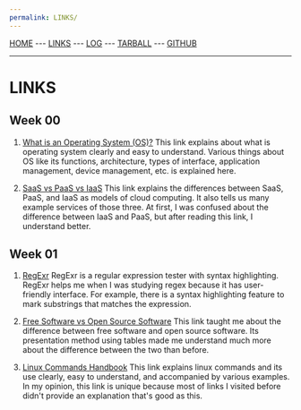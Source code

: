 ```yaml
---
permalink: LINKS/
---
```


[HOME](https://emyr298.github.io/os222/) --- [LINKS](https://emyr298.github.io/os222/LINKS/) --- [LOG](https://emyr298.github.io/os222/TXT/mylog.txt) --- [TARBALL](https://emyr298.github.io/os222/SandBox/emyr298.tar.xz) --- [GITHUB](https://github.com/Emyr298/os222)

---

# LINKS
## Week 00
1. [What is an Operating System (OS)?](https://www.techtarget.com/whatis/definition/operating-system-OS)
This link explains about what is operating system clearly and easy to understand. Various things about OS like its functions, architecture, types of interface, application management, device management, etc. is explained here.

2. [SaaS vs PaaS vs IaaS](https://www.bmc.com/blogs/saas-vs-paas-vs-iaas-whats-the-difference-and-how-to-choose/)
This link explains the differences between SaaS, PaaS, and IaaS as models of cloud computing. It also tells us many example services of those three. At first, I was confused about the difference between IaaS and PaaS, but after reading this link, I understand better.

## Week 01
1. [RegExr](https://regexr.com/)
RegExr is a regular expression tester with syntax highlighting. RegExr helps me when I was studying regex because it has user-friendly interface. For example, there is a syntax highlighting feature to mark substrings that matches the expression.

2. [Free Software vs Open Source Software](https://www.geeksforgeeks.org/difference-between-free-software-and-open-source-software/)
This link taught me about the difference between free software and open source software. Its presentation method using tables made me understand much more about the difference between the two than before.

3. [Linux Commands Handbook](https://www.freecodecamp.org/news/the-linux-commands-handbook/)
This link explains linux commands and its use clearly, easy to understand, and accompanied by various examples. In my opinion, this link is unique because most of links I visited before didn't provide an explanation that's good as this.
